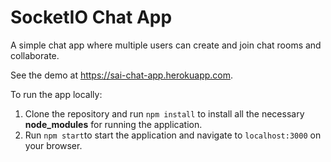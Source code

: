 # SocketIO Chat App

A simple chat app where multiple users can create and join chat rooms and collaborate. 

See the demo at https://sai-chat-app.herokuapp.com. 

To run the app locally:

1. Clone the repository and run ```npm install``` to install all the necessary **node_modules** for running the application. 
2. Run ```npm start```to start the application and navigate to ```localhost:3000``` on your browser. 
